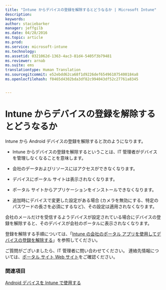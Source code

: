 ```yaml
---
title: "Intune からデバイスの登録を解除するとどうなるか | Microsoft Intune"
description: 
keywords: 
author: staciebarker
manager: jeffgilb
ms.date: 04/28/2016
ms.topic: article
ms.prod: 
ms.service: microsoft-intune
ms.technology: 
ms.assetid: 0321062d-1363-4ac3-81d4-5405f3b79481
ms.reviewer: arnab
ms.suite: ems
translationtype: Human Translation
ms.sourcegitcommit: e52ebdd62ca68f1d9226def654961075400184a8
ms.openlocfilehash: f0465d4302bda3df82c994043df52c27761a8345


---
```



# Intune からデバイスの登録を解除するとどうなるか

Intune から Android デバイスの登録を解除すると次のようになります。

-   Intune からデバイスの登録を解除するということは、IT 管理者がデバイスを管理しなくなることを意味します。 

-   会社のデータおよびリソースにはアクセスができなくなります。

-   デバイスにポータル サイトは表示されなくなります。

-   ポータル サイトからアプリケーションをインストールできなくなります。

-   追加時にデバイスで変更した設定がある場合 (カメラを無効にする、特定のパスワードの長さを必須にするなど)、その設定は適用されなくなります。

会社のメールだけを受信するようデバイスが設定されている場合にデバイスの登録を解除すると、そのデバイスが会社のポータルに表示されなくなります。 

登録を解除する手順については、「[Intune の会社のポータル アプリを使用してデバイスの登録を解除する](unenroll-your-device-from-intune-android.md)」を参照してください。

ご質問がございましたら、IT 管理者に問い合わせてください。 連絡先情報については、[ポータル サイト Web サイト](http://portal.manage.microsoft.com)をご確認ください。

### 関連項目
[Android デバイスを Intune で使用する](using-your-android-device-with-intune.md)


<!--HONumber=Jun16_HO4-->


